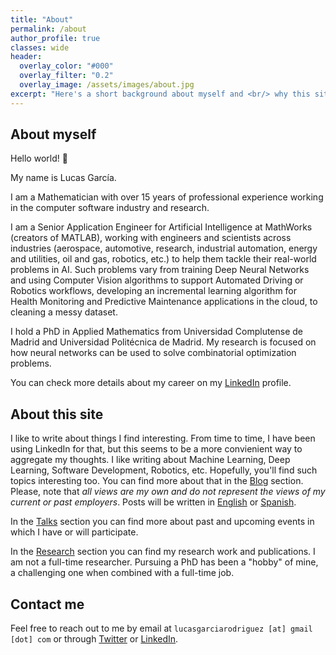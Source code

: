 ```yaml
---
title: "About"
permalink: /about
author_profile: true
classes: wide
header:
  overlay_color: "#000"
  overlay_filter: "0.2"
  overlay_image: /assets/images/about.jpg
excerpt: "Here's a short background about myself and <br/> why this site was put together"
---
```



## About myself
Hello world! 👋 

My name is Lucas García. 

I am a Mathematician with over 15 years of professional experience working in the computer software industry and research.

I am a Senior Application Engineer for Artificial Intelligence at MathWorks (creators of MATLAB), working with engineers and scientists across industries (aerospace, automotive, research, industrial automation, energy and utilities, oil and gas, robotics, etc.) to help them tackle their real-world problems in AI. Such problems vary from training Deep Neural Networks and using Computer Vision algorithms to support Automated Driving or Robotics workflows, developing an incremental learning algorithm for Health Monitoring and Predictive Maintenance applications in the cloud, to cleaning a messy dataset. 

I hold a PhD in Applied Mathematics from Universidad Complutense de Madrid and Universidad Politécnica de Madrid. My research is focused on how neural networks can be used to solve combinatorial optimization problems.

You can check more details about my career on my [LinkedIn][Linkedin] profile.

## About this site
I like to write about things I find interesting. From time to time, I have been using LinkedIn for that, but this seems to be a more convienient way to aggregate my thoughts. I like writing about Machine Learning, Deep Learning, Software Development, Robotics, etc. Hopefully, you'll find such topics interesting too. You can find more about that in the [Blog][Blog] section. Please, note that *all views are my own and do not represent the views of my current or past employers*. Posts will be written in [English](/categories/#en) or [Spanish](/categories/#es).

In the [Talks][Talks] section you can find more about past and upcoming events in which I have or will participate. 

In the [Research][Research] section you can find my research work and publications. I am not a full-time researcher. Pursuing a PhD has been a "hobby" of mine, a challenging one when combined with a full-time job. 

## Contact me
Feel free to reach out to me by email at `lucasgarciarodriguez [at] gmail [dot] com` or through [Twitter][Twitter] or [LinkedIn][LinkedIn].

[Blog]: /blog
[Research]: /research
[Talks]: /talks
[LinkedIn]: https://www.linkedin.com/in/lucas-garcia-phd
[Twitter]: https://www.twitter.com/mathinking